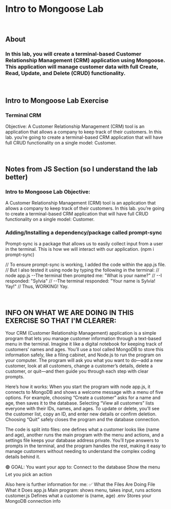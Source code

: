 # Intro to Mongoose Lab

<br>

## About

### In this lab, you will create a terminal-based Customer Relationship Management (CRM) application using Mongoose. This application will manage customer data with full Create, Read, Update, and Delete (CRUD) functionality.
<br>

## Intro to Mongoose Lab Exercise

### Terminal CRM

Objective: A Customer Relationship Management (CRM) tool is an application that allows a company to keep track of their customers. In this lab. you’re going to create a terminal-based CRM application that will have full CRUD functionality on a single model: Customer.

<br>


## Notes from JS Section (so I understand the lab better)
### Intro to Mongoose Lab Objective:
A Customer Relationship Management (CRM) tool is an application that allows a company to keep track of their customers. In this lab. you’re going to create a terminal-based CRM application that will have full CRUD functionality on a single model: Customer.


### Adding/Installing a dependency/package called prompt-sync
Prompt-sync is a package that allows us to easily collect input from a user in the terminal. This is how we will interact with our application. (npm i prompt-sync)


// To ensure prompt-sync is working, I added the code within the app.js file. 
// But I also tested it using node by typing the following in the terminal:
// node app.js --The terminal then prompted me: "What is your name?" 
// --I responded: "Sylvia" 
// --The terminal responded: "Your name is Sylvia! Yay!"
// Thus, WORKING! Yay.

<br>

## INFO ON WHAT WE ARE DOING IN THIS EXERCISE SO THAT I'M CLEARER:
Your CRM (Customer Relationship Management) application is a simple program that lets you 
manage customer information through a text-based menu in the terminal. Imagine it like a digital notebook for keeping track of customers’ names and ages. You’ll use a tool called MongoDB to store this information safely, like a filing cabinet, and Node.js to run the program on your computer. The program will ask you what you want to do—add a new customer, look at all customers, change a customer’s details, delete a customer, or quit—and 
then guide you through each step with clear prompts.

Here’s how it works: When you start the program with node app.js, it connects to MongoDB and shows a welcome message with a menu of five options. For example, choosing “Create a customer” asks for a name and age, then saves it to the database. Selecting “View all customers” lists everyone with their IDs, names, and ages. To update or delete, you’ll see the customer list, copy an ID, and enter new details or confirm deletion. Choosing “Quit” safely closes the program and the database connection.

The code is split into files: 
one defines what a customer looks like (name and age), 
another runs the main program with the menu and actions, 
and a settings file keeps your database address private. 
You’ll type answers to prompts in the terminal, and the program handles the rest, 
making it easy to manage customers without needing to understand the complex coding details behind it.

🟢 GOAL:
You want your app to:
Connect to the database
Show the menu
Let you pick an action

Also here is further information for me:
✅ What the Files Are Doing
File	        What it Does
app.js	        Main program: shows menu, takes input, runs actions
customer.js	    Defines what a customer is (name, age)
.env	        Stores your MongoDB connection info